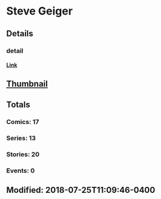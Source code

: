 # Steve  Geiger 
## Details
### detail
#### [Link](http://marvel.com/comics/creators/2067/steve_geiger?utm_campaign=apiRef&utm_source=225578a89fc76f3d20fbffda5d17a88d)
## [Thumbnail](http://i.annihil.us/u/prod/marvel/i/mg/3/b0/4bc475147456f.jpg)
## Totals
### Comics: 17
### Series: 13
### Stories: 20
### Events: 0
## Modified: 2018-07-25T11:09:46-0400